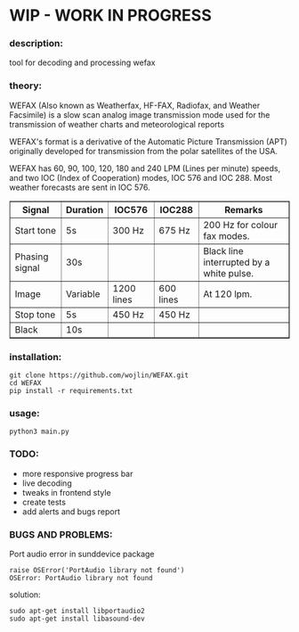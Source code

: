 # WIP - WORK IN PROGRESS

### description:

tool for decoding and processing wefax

### theory:
WEFAX (Also known as Weatherfax, HF-FAX, Radiofax, and Weather Facsimile) is a slow scan analog image transmission mode used for the transmission of weather charts and meteorological reports

WEFAX's format is a derivative of the Automatic Picture Transmission (APT) originally developed for transmission from the polar satellites of the USA.

WEFAX has 60, 90, 100, 120, 180 and 240 LPM (Lines per minute) speeds, and two IOC (Index of Cooperation) modes, IOC 576 and IOC 288. Most weather forecasts are sent in IOC 576. 

<table cellspacing="0" cellpadding="5" border="1" align="center"><tbody><tr><th> Signal
</th>
<th> Duration
</th>
<th> IOC576
</th>
<th> IOC288
</th>
<th> Remarks
</th></tr><tr><td> Start tone
</td>
<td> 5s
</td>
<td> 300&nbsp;<span class="mw-lingo-tooltip " data-hasqtip="true"><span class="mw-lingo-tooltip-abbr">Hz</span></span>
</td>
<td> 675&nbsp;<span class="mw-lingo-tooltip " data-hasqtip="true"><span class="mw-lingo-tooltip-abbr">Hz</span></span>
</td>
<td> 200&nbsp;<span class="mw-lingo-tooltip " data-hasqtip="true"><span class="mw-lingo-tooltip-abbr">Hz</span></span> for colour fax modes.
</td></tr><tr><td> Phasing signal
</td>
<td> 30s
</td>
<td>
</td>
<td>
</td>
<td> Black line interrupted by a white pulse.
</td></tr><tr><td> Image
</td>
<td> Variable
</td>
<td> 1200 lines
</td>
<td> 600 lines
</td>
<td> At 120 lpm.
</td></tr><tr><td> Stop tone
</td>
<td> 5s
</td>
<td> 450&nbsp;<span class="mw-lingo-tooltip " data-hasqtip="true"><span class="mw-lingo-tooltip-abbr">Hz</span></span>
</td>
<td> 450&nbsp;<span class="mw-lingo-tooltip " data-hasqtip="true"><span class="mw-lingo-tooltip-abbr">Hz</span></span>
</td>
<td>
</td></tr><tr><td> Black
</td>
<td> 10s
</td>
<td>
</td>
<td>
</td>
<td>
</td></tr></tbody></table>

### installation:
```
git clone https://github.com/wojlin/WEFAX.git
cd WEFAX
pip install -r requirements.txt
```

### usage:
```
python3 main.py
```

### TODO:
- more responsive progress bar
- live decoding 
- tweaks in frontend style
- create tests
- add alerts and bugs report


### BUGS AND PROBLEMS:

Port audio error in sunddevice package
```commandline
raise OSError('PortAudio library not found')
OSError: PortAudio library not found
```
solution:
```commandline
sudo apt-get install libportaudio2
sudo apt-get install libasound-dev
```
